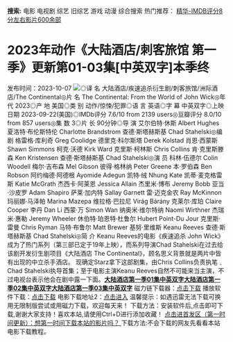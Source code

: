 **搜索:** 电影 电视剧 综艺 旧综艺 游戏 动漫 综合搜索 热门推荐： [精华-IMDB评分8分左右影片600余部](https://www.dytt8.com/html/gndy/jddy/20160320/50510.html)
# 2023年动作《大陆酒店/刺客旅馆 第一季》更新第01-03集[中英双字]本季终
发布时间：2023-10-07 
![](https://img9.doubanio.com/view/photo/l_ratio_poster/public/p2893258669.jpg)◎译 名 大陆酒店/疾速追杀衍生剧/刺客旅馆/洲际酒店/The Continental◎片 名 The Continental: From the World of John Wick◎年 代 2023◎产 地 美国◎类 别 动作/惊悚/犯罪◎语 言 英语◎字 幕 中英双字◎上映日期 2023-09-22(美国)◎IMDb评分 7.6/10 from 2139 users◎豆瓣评分 8.0/10 from 857 users◎集 数 3◎片 长 90分钟◎导 演 艾尔伯特·休斯 Albert Hughes 夏洛特·布伦斯特伦 Charlotte Brandstrom 查德·斯塔赫斯基 Chad Stahelski◎编 剧 格雷格·库利奇 Greg Coolidge 德里克·科尔斯塔 Derek Kolstad 肖恩·西蒙斯 Shawn Simmons 柯克·沃德 Kirk Ward 克里斯·柯林斯 Chris Collins 肯·克里斯滕森 Ken Kristensen 查德·斯塔赫斯基 Chad Stahelski◎演 员 科林·伍德尔 Colin Woodell 梅尔·吉布森 Mel Gibson 彼得·格林纳 Peter Greene 本·罗伯森 Ben Robson 阿约梅德·阿德根 Ayomide Adegun 凯特·绒 Nhung Kate 凯蒂·麦克格雷斯 Katie McGrath 杰西卡·阿莱恩 Jessica Allain 杰里米·博布 Jeremy Bobb 亚当·沙皮罗 Adam Shapiro 萨莱·加内特 Sallay Garnett 雷·迈克金农 Ray McKinnon 玛丽娜·马泽帕 Marina Mazepa 维拉格·巴拉尼 Virág Bárány 克莱尔·库珀 Claire Cooper 李丹 Dan Li 西蒙·万 Simon Wan 纳奥米·维尔特纳 Naomi Wirthner 杰瑞米·惠勒 Jeremy Wheeler 休伯特·珀恩特·杜鲁尔 Hubert Point-Du Jour 克里斯·雷曼 Chris Ryman 马特·布鲁尔 Matt Brewer 基努·里维斯 Keanu Reeves 查德·斯塔赫斯基 Chad Stahelski◎简 介 Keanu Reeves的电影《疾速追杀 John Wick》成为了热门系列（第三部已定于19年上映），而系列导演Chad Stahelski在过去给该剧开发衍生剧项目《大陆酒店 The Continental》，顾名思义背景就是两片中皆有出现的中立杀手酒店。 现确定Starz拿下这部剧集，由Chris Collins负责执笔﹑Chad Stahelski执导首集；至于电影主演Keanu Reeves自然不可能来当主演，不过电视台表示他会在剧中露一下面。[**大陆酒店第一季01集中英双字**](magnet:?xt=urn:btih:79765d959411ad80ba7b27f6c90d924bbab2f221&dn=%e9%98%b3%e5%85%89%e7%94%b5%e5%bd%b1dygod.org.%e5%a4%a7%e9%99%86%e9%85%92%e5%ba%97%e7%ac%ac%e4%b8%80%e5%ad%a301%e9%9b%86%e4%b8%ad%e8%8b%b1%e5%8f%8c%e5%ad%97.mkv&tr=udp%3a%2f%2ftracker.opentrackr.org%3a1337%2fannounce&tr=udp%3a%2f%2fexodus.desync.com%3a6969%2fannounce)[**大陆酒店第一季02集中英双字**](magnet:?xt=urn:btih:975b29b5fb8b294f00884665d799b88a3d090cdf&dn=%e9%98%b3%e5%85%89%e7%94%b5%e5%bd%b1dygod.org.%e5%a4%a7%e9%99%86%e9%85%92%e5%ba%97%e7%ac%ac%e4%b8%80%e5%ad%a302%e9%9b%86%e4%b8%ad%e8%8b%b1%e5%8f%8c%e5%ad%97.mkv&tr=udp%3a%2f%2ftracker.opentrackr.org%3a1337%2fannounce&tr=udp%3a%2f%2fexodus.desync.com%3a6969%2fannounce)[**大陆酒店第一季03集中英双字**](magnet:?xt=urn:btih:e52b479c1a0f0306c669b767dfea89ee7d0f72d8&dn=%e9%98%b3%e5%85%89%e7%94%b5%e5%bd%b1dygod.org.%e5%a4%a7%e9%99%86%e9%85%92%e5%ba%97%e7%ac%ac%e4%b8%80%e5%ad%a303%e9%9b%86%e4%b8%ad%e8%8b%b1%e5%8f%8c%e5%ad%97.mkv&tr=udp%3a%2f%2ftracker.opentrackr.org%3a1337%2fannounce&tr=udp%3a%2f%2fexodus.desync.com%3a6969%2fannounce) 磁力链下载器：[点击下载](https://dygod.org/js/bt.htm "qBittorrent") 播放软件下载：[点击下载](https://dygod.org/js/player.htm "PotPlayer") 电影下载地址2：[点击进入](https://dygod.org/ "阳光电影") 温馨提示：如遇迅雷无法下载可换用无限制版尝试或用磁力下载，欢迎每天来！  下载方法：安装软件后,点击即可下载,谢谢大家支持！喜欢本站,请使用Ctrl+D进行添加收藏！ [点击进首发区（第一时间更新）：想第一时间下载本站的影片吗？ ](https://www.ygdy8.net/)下载方法:不会下载的网友先看看本站电影下载教程。